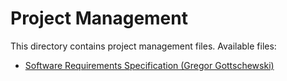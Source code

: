 # Project Management

This directory contains project management files.
Available files:

* [Software Requirements Specification (Gregor Gottschewski)](/PROJECT/software-requirements-specification.md)
